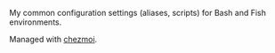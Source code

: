 My common configuration settings (aliases, scripts) for Bash and Fish environments.

Managed with [chezmoi](https://www.chezmoi.io/).